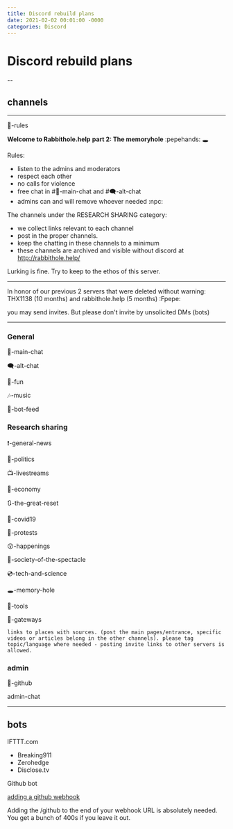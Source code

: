 ```yaml
---
title: Discord rebuild plans
date: 2021-02-02 00:01:00 -0000
categories: Discord
---
```


# Discord rebuild plans
--

## channels

----

📏-rules

**Welcome to Rabbithole.help**
**part 2: The memoryhole**
:pepehands: :hole:

Rules:
- listen to the admins and moderators
- respect each other
- no calls for violence
- free chat in #💬-main-chat and #🗨-alt-chat 
- admins can and will remove whoever needed :npc: 

The channels under the RESEARCH SHARING category:
- we collect links relevant to each channel
- post in the proper channels.
- keep the chatting in these channels to a minimum
- these channels are archived and visible without discord at http://rabbithole.help/

Lurking is fine. 
Try to keep to the ethos of this server.

---

In honor of our previous 2 servers that were deleted without warning:
THX1138 (10 months) and rabbithole.help (5 months) 
:Fpepe:

you may send invites. But please don't invite by unsolicited DMs (bots)


----

### General

💬-main-chat

🗨-alt-chat

🥳-fun

🎶-music

🤖-bot-feed


### Research sharing

❗-general-news

🤵-politics

📺-livestreams

💸-economy

🔃-the-great-reset

🧬-covid19

🤬-protests

😲-happenings

🧠-society-of-the-spectacle

💿-tech-and-science

🕳-memory-hole

🧰-tools

🚪-gateways

	links to places with sources. (post the main pages/entrance, specific videos or articles belong in the other channels). please tag topic/language where needed - posting invite links to other servers is allowed.


### admin

🤖-github

admin-chat

----

## bots

IFTTT.com

- Breaking911
- Zerohedge
- Disclose.tv
	
Github bot

[adding a github webhook](https://gist.github.com/jagrosh/5b1761213e33fc5b54ec7f6379034a22)

Adding the /github to the end of your webhook URL is absolutely needed. You get a bunch of 400s if you leave it out.


